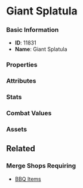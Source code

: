 # Giant Splatula

<no description available>

### Basic Information

- **ID**: 11831
- **Name**: Giant Splatula

### Properties


### Attributes


### Stats


### Combat Values


### Assets


## Related

### Merge Shops Requiring

- [BBQ Items](../merge-shops/202-bbq-items.md)

